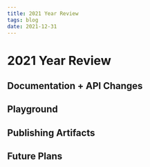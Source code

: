 ```yaml
---
title: 2021 Year Review
tags: blog
date: 2021-12-31
---
```


# 2021 Year Review



## Documentation + API Changes

## Playground

## Publishing Artifacts

## Future Plans

